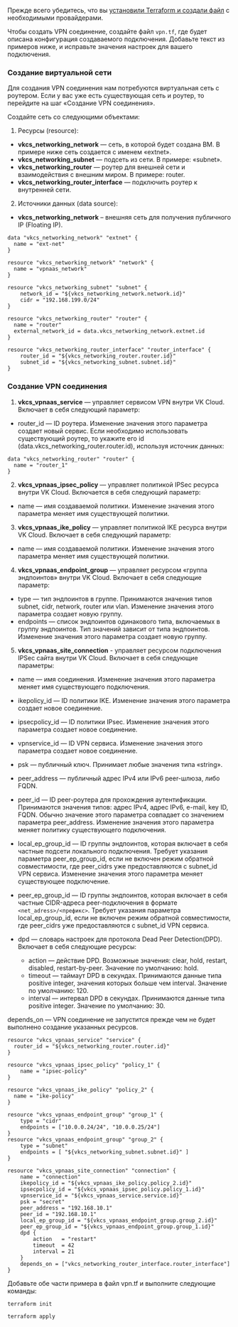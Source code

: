 <warn>

Прежде всего убедитесь, что вы [установили Terraform и создали файл](../../../quick-start) с необходимыми провайдерами.

</warn>

Чтобы создать VPN соединение, создайте файл `vpn.tf`, где будет описана конфигурация создаваемого подключения. Добавьте текст из примеров ниже, и исправьте значения настроек для вашего подключения.

### Создание виртуальной сети

Для создания VPN соединения нам потребуются виртуальная сеть с роутером. Если у вас уже есть существующая сеть и роутер, то перейдите на шаг «Создание VPN соединения».

Создайте сеть со следующими объектами:

1. Ресурсы (resource):

- **vkcs_networking_network** — сеть, в которой будет создана ВМ. В примере ниже сеть создается с именем «extnet».
- **vkcs_networking_subnet** — подсеть из сети. В примере: «subnet».
- **vkcs_networking_router** — роутер для внешней сети и взаимодействия с внешним миром. В примере: router.
- **vkcs_networking_router_interface** — подключить роутер к внутренней сети.

2. Источники данных (data source):

- **vkcs_networking_network** – внешняя сеть для получения публичного IP (Floating IP).

```hcl
data "vkcs_networking_network" "extnet" {
  name = "ext-net"
}

resource "vkcs_networking_network" "network" {
  name = "vpnaas_network"
}

resource "vkcs_networking_subnet" "subnet" {
 	network_id = "${vkcs_networking_network.network.id}"
 	cidr = "192.168.199.0/24"
}

resource "vkcs_networking_router" "router" {
  name = "router"
  external_network_id = data.vkcs_networking_network.extnet.id
}

resource "vkcs_networking_router_interface" "router_interface" {
 	router_id = "${vkcs_networking_router.router.id}"
 	subnet_id = "${vkcs_networking_subnet.subnet.id}"
}
```

### Создание VPN соединения

1. **vkcs_vpnaas_service** — управляет сервисом VPN внутри VK Cloud. Включает в себя следующий параметр:

- router_id — ID роутера. Изменение значения этого параметра создает новый сервис. Если необходимо использовать существующий роутер, то укажите его id (data.vkcs_networking_router.router.id), используя источник данных:

```hcl
data "vkcs_networking_router" "router" {
  name = "router_1"
}
```

2. **vkcs_vpnaas_ipsec_policy** — управляет политикой IPSec ресурса внутри VK Cloud. Включается в себя следующий параметр:

- name — имя создаваемой политики. Изменение значения этого параметра меняет имя существующей политики.

3. **vkcs_vpnaas_ike_policy** — управляет политикой IKE ресурса внутри VK Cloud. Включает в себя следующий параметр:

- name — имя создаваемой политики. Изменение значения этого параметра меняет имя существующей политики.

4. **vkcs_vpnaas_endpoint_group** — управляет ресурсом «группа эндпоинтов» внутри VK Cloud. Включает в себя следующие параметр:

- type — тип эндпоинтов в группе. Принимаются значения типов subnet, cidr, network, router или vlan. Изменение значения этого параметра создает новую группу.
- endpoints — список эндпоинтов одинакового типа, включаемых в группу эндпоинтов. Тип значений зависит от типа эндпоинтов. Изменение значения этого параметра создает новую группу.

5. **vkcs_vpnaas_site_connection** - управляет ресурсом подключения IPSec сайта внутри VK Cloud. Включает в себя следующие параметры:

- name — имя соединения. Изменение значения этого параметра меняет имя существующего подключения.
- ikepolicy_id — ID политики IKE. Изменение значения этого параметра создает новое соединение.
- ipsecpolicy_id — ID политики IPsec. Изменение значения этого параметра создает новое соединение.
- vpnservice_id — ID VPN сервиса. Изменение значения этого параметра создает новое соединение.
- psk — публичный ключ. Принимает любые значения типа «string».
- peer_address — публичный адрес IPv4 или IPv6 peer-шлюза, либо FQDN.
- peer_id — ID peer-роутера для прохождения аутентификации. Принимаются значения типов: адрес IPv4, адрес IPv6, e-mail, key ID, FQDN. Обычно значение этого параметра совпадает со значением параметра peer_address. Изменение значения этого параметра меняет политику существующего подключения.
- local_ep_group_id — ID группы эндпоинтов, которая включает в себя частные подсети локального подключения. Требует указания параметра peer_ep_group_id, если не включен режим обратной совместимости, где peer_cidrs уже предоставляются с subnet_id VPN сервиса. Изменение значения этого параметра меняет существующее подключение.
- peer_ep_group_id — ID группы эндпоинтов, которая включает в себя частные CIDR-адреса peer-подключения в формате `<net_adress>/<префикс>`. Требует указания параметра local_ep_group_id, если не включен режим обратной совместимости, где peer_cidrs уже предоставляются с subnet_id VPN сервиса.
- dpd — словарь настроек для протокола Dead Peer Detection(DPD). Включает в себя следующие ресурсы:

  - action — действие DPD. Возможные значения: clear, hold, restart, disabled, restart-by-peer. Значение по умолчанию: hold.
  - timeout — таймаут DPD в секундах. Принимаются данные типа positive integer, значения которых больше чем interval. Значение по умолчанию: 120.
  - interval — интервал DPD в секундах. Принимаются данные типа positive integer. Значение по умолчанию: 30.

depends_on — VPN соединение не запустится прежде чем не будет выполнено создание указанных ресурсов.

```hcl
resource "vkcs_vpnaas_service" "service" {
  router_id = "${vkcs_networking_router.router.id}"
}

resource "vkcs_vpnaas_ipsec_policy" "policy_1" {
	name = "ipsec-policy"
}

resource "vkcs_vpnaas_ike_policy" "policy_2" {
  name = "ike-policy"
}

resource "vkcs_vpnaas_endpoint_group" "group_1" {
	type = "cidr"
	endpoints = ["10.0.0.24/24", "10.0.0.25/24"]
}
resource "vkcs_vpnaas_endpoint_group" "group_2" {
	type = "subnet"
	endpoints = [ "${vkcs_networking_subnet.subnet.id}" ]
}

resource "vkcs_vpnaas_site_connection" "connection" {
	name = "connection"
	ikepolicy_id = "${vkcs_vpnaas_ike_policy.policy_2.id}"
	ipsecpolicy_id = "${vkcs_vpnaas_ipsec_policy.policy_1.id}"
	vpnservice_id = "${vkcs_vpnaas_service.service.id}"
	psk = "secret"
	peer_address = "192.168.10.1"
	peer_id = "192.168.10.1"
	local_ep_group_id = "${vkcs_vpnaas_endpoint_group.group_2.id}"
	peer_ep_group_id = "${vkcs_vpnaas_endpoint_group.group_1.id}"
	dpd {
		action   = "restart"
		timeout  = 42
		interval = 21
	}
	depends_on = ["vkcs_networking_router_interface.router_interface"]
}
```

Добавьте обе части примера в файл vpn.tf и выполните следующие команды:

```bash
terraform init
```
```bash
terraform apply
```

